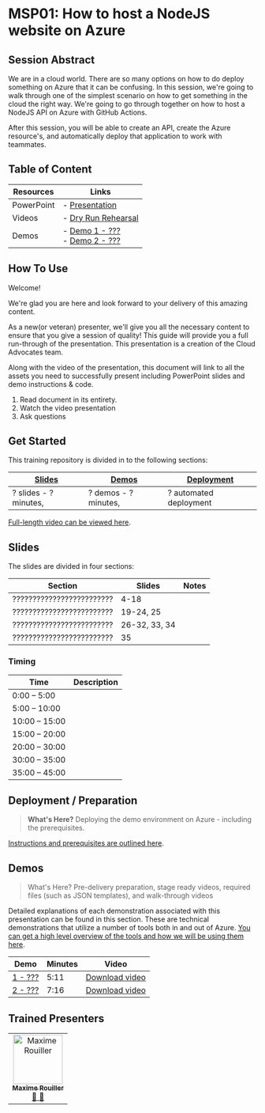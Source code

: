 # MSP01: How to host a NodeJS website on Azure

<!-- [![Deploy to Azure](https://img.shields.io/badge/Deploy%20To-Azure-blue?logo=microsoft-azure)](https://portal.azure.com/#create/Microsoft.Template/uri/https%3A%2F%2Fraw.githubusercontent.com%2Fmicrosoft%2Fignite-learning-paths-training-afun%2Fmaster%2Fafun95%2Fdeployment%2FdeployAzure.json?WT.mc_id=msignitethetour2019-github-afun95)   -->

## Session Abstract

We are in a cloud world. There are so many options on how to do deploy something on Azure that it can be confusing. In this session, we're going to walk through one of the simplest scenario on how to get something in the cloud the right way. We're going to go through together on how to host a NodeJS API on Azure with GitHub Actions. 

After this session, you will be able to create an API, create the Azure resource's, and automatically deploy that application to work with teammates. 

## Table of Content

| Resources         | Links                            |
|-------------------|----------------------------------|
| PowerPoint        | - [Presentation](presentations.md) |
| Videos            | - [Dry Run Rehearsal]() |
| Demos             | - [Demo 1 - ???](demos/readme.md#demo-1) <br/>- [Demo 2 - ???](demos/readme.md#demo-2) |

## How To Use

Welcome!

We're glad you are here and look forward to your delivery of this amazing content.

As a new(or veteran) presenter, we'll give you all the necessary content to ensure that you give a session of quality! This guide will provide you a full run-through of the presentation. This presentation is a creation of the Cloud Advocates team.

Along with the video of the presentation, this document will link to all the assets you need to successfully present including PowerPoint slides and demo instructions & code.

1. Read document in its entirety.
2. Watch the video presentation
3. Ask questions

## Get Started

This training repository is divided in to the following sections:

| [Slides](#slides) | [Demos](demos/readme.md) | [Deployment](deployment/README.md) | 
|-------------------|---------------------------|--------------------------------------
| ? slides - ? minutes, | ? demos - ? minutes, | ? automated deployment

 [Full-length video can be viewed here]().

## Slides

The slides are divided in four sections:

 Section                    | Slides        | Notes
----------------------------|---------------|------
?????????????????????????   | 4-18          |
?????????????????????????   | 19-24, 25     |
?????????????????????????   | 26-32, 33, 34 |
?????????????????????????   | 35            |

### Timing

| Time        | Description
--------------|-------------
0:00 – 5:00   |
5:00 – 10:00  |
10:00 – 15:00 |
15:00 – 20:00 |
20:00 – 30:00 |
30:00 – 35:00 |
35:00 – 45:00 |

## Deployment / Preparation

>**What's Here?** Deploying the demo environment on Azure - including the prerequisites.

[Instructions and prerequisites are outlined here](deployment/README.md).

## Demos

> What's Here? Pre-delivery preparation, stage ready videos, required files (such as JSON templates), and walk-through videos

Detailed explanations of each demonstration associated with this presentation can be found in this section. These are technical demonstrations that utilize a number of tools both in and out of Azure. [You can get a high level overview of the tools and how we will be using them here](demos/readme.md).

| Demo 	                                    | Minutes | Video
--------------------------------------------|---------|-----------------
|  [1 - ???](demos/readme.md#demo-1)        | 5:11    | [Download video]()
|  [2 - ???](demos/readme.md#demo-2)        | 7:16    | [Download video]()

## Trained Presenters

<!-- prettier-ignore -->
<!-- markdownlint-disable MD033 -->

<table>
<tr>
    <td align="center"><a href="http://blog.maximerouiller.com/">
        <img src="https://avatars0.githubusercontent.com/u/209384?s=460&v=4" width="100px;" alt="Maxime Rouiller"/><br />
        <sub><b>Maxime Rouiller</b></sub><br />📢 📖</td>
</tr></table>

